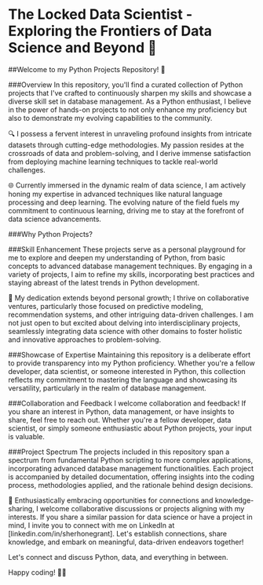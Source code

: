 # The Locked Data Scientist - Exploring the Frontiers of Data Science and Beyond 🚀

##Welcome to my Python Projects Repository! 👋

###Overview
In this repository, you'll find a curated collection of Python projects that I've crafted to continuously sharpen my skills and showcase a diverse skill set in database management. As a Python enthusiast, I believe in the power of hands-on projects to not only enhance my proficiency but also to demonstrate my evolving capabilities to the community.

🔍 I possess a fervent interest in unraveling profound insights from intricate datasets through cutting-edge methodologies. My passion resides at the crossroads of data and problem-solving, and I derive immense satisfaction from deploying machine learning techniques to tackle real-world challenges.

🌐 Currently immersed in the dynamic realm of data science, I am actively honing my expertise in advanced techniques like natural language processing and deep learning. The evolving nature of the field fuels my commitment to continuous learning, driving me to stay at the forefront of data science advancements.

###Why Python Projects?

###Skill Enhancement
These projects serve as a personal playground for me to explore and deepen my understanding of Python, from basic concepts to advanced database management techniques. By engaging in a variety of projects, I aim to refine my skills, incorporating best practices and staying abreast of the latest trends in Python development.

🌱 My dedication extends beyond personal growth; I thrive on collaborative ventures, particularly those focused on predictive modeling, recommendation systems, and other intriguing data-driven challenges. I am not just open to but excited about delving into interdisciplinary projects, seamlessly integrating data science with other domains to foster holistic and innovative approaches to problem-solving.

###Showcase of Expertise
Maintaining this repository is a deliberate effort to provide transparency into my Python proficiency. Whether you're a fellow developer, data scientist, or someone interested in Python, this collection reflects my commitment to mastering the language and showcasing its versatility, particularly in the realm of database management.

###Collaboration and Feedback
I welcome collaboration and feedback! If you share an interest in Python, data management, or have insights to share, feel free to reach out. Whether you're a fellow developer, data scientist, or simply someone enthusiastic about Python projects, your input is valuable.

###Project Spectrum
The projects included in this repository span a spectrum from fundamental Python scripting to more complex applications, incorporating advanced database management functionalities. Each project is accompanied by detailed documentation, offering insights into the coding process, methodologies applied, and the rationale behind design decisions.

💼 Enthusiastically embracing opportunities for connections and knowledge-sharing, I welcome collaborative discussions or projects aligning with my interests. If you share a similar passion for data science or have a project in mind, I invite you to connect with me on LinkedIn at [linkedin.com/in/sherhonegrant]. Let's establish connections, share knowledge, and embark on meaningful, data-driven endeavors together!

Let's connect and discuss Python, data, and everything in between.

Happy coding! 🐍🚀













